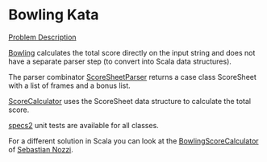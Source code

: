 Bowling Kata
============

[Problem Description](http://www.codingdojo.org/cgi-bin/wiki.pl?KataBowling)

[Bowling](src/main/scala/lachdrache/bowling/Bowling.scala) calculates the total score directly on the input string
and does not have a separate parser step (to convert into Scala data structures).

The parser combinator [ScoreSheetParser](src/main/scala/lachdrache/bowling/parser/ScoreSheetParser.scala) returns a
case class ScoreSheet with a list of frames and a bonus list.

[ScoreCalculator](src/main/scala/lachdrache/bowling/parser/ScoreCalculator.scala) uses the ScoreSheet data structure to
calculate the total score.

[specs2](http://etorreborre.github.com/specs2/) unit tests are available for all classes.

For a different solution in Scala you can look at the [BowlingScoreCalculator](https://github.com/sebnozzi/coding-katas/blob/master/src/main/scala/sebnozzi/katas/bowling/BowlingScoreCalculator.scala)
of [Sebastian Nozzi](https://github.com/sebnozzi).
